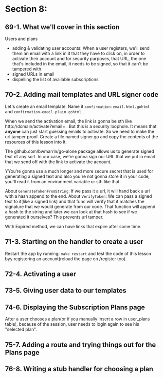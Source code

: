 # Section 8: 

## 69-1. What we'll cover in this section

Users and plans

- adding & validating user accounts: When a user registers, we'll send them an email with a link in it that they have to click on, in order to
activate their account and for security purposes, that URL, the one that's included in the email, it needs to be signed, so that it can't be
tampered with
- signed URLs in email
- dispelling the list of available subscriptions

## 70-2. Adding mail templates and URL signer code
Let's create an email template. Name it `confirmation-email.html.gohtml` and `confirmation-email.plain.gohtml` .

When we send the activation email, the link is gonna be sth like http://domain/activate?email=<email> . But this is a security loophole. It means
that **anyone** can just start guessing emails to activate. So we need to make the url tamper proof. Create a file named signer.go and copy  the contents
of the resources of this lesson into it.

The github.com/bwmarrin/go-alone package allows us to generate signed text of any sort. In our case, we're gonna sign our URL that we put in email that
we send off with the link to activate the account.

YYou're gonna use a much longer and more secure secret that is used for generating a signed text and also you're not gonna store it in your code,
you'll read it from an environment variable or sth like that.

About `GenerateTokenFromString`: If we pass it a url, it will hand back a url with a hash append to the end.
About `VerifyToken`: We can pass a signed text to it(like a signed link) and that func will verify that it matches the signature that we would
generate from our code. That function will append a hash to the string and later we can look at that hash to see if we generated it ourselves?
This prevents url tamper.

With Expired method, we can have links that expire after some time.

## 71-3. Starting on the handler to create a user
Restart the app by running: `make restart` and test the code of this lesson byy registering an account(reload the page on /register too).

## 72-4. Activating a user
## 73-5. Giving user data to our templates

## 74-6. Displaying the Subscription Plans page
After a user chooses a plan(or if you manually insert a row in user_plans table), because of the session, user needs to login again to see
his "selected plan".

## 75-7. Adding a route and trying things out for the Plans page

## 76-8. Writing a stub handler for choosing a plan